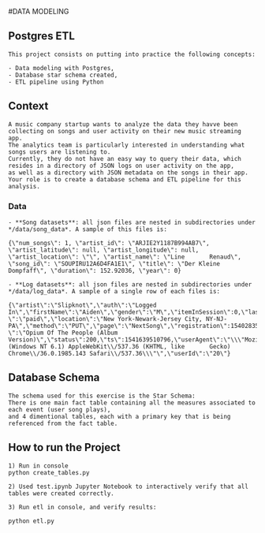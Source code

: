 #DATA MODELING

## Postgres ETL
    This project consists on putting into practice the following concepts:
    
    - Data modeling with Postgres,
    - Database star schema created,
    - ETL pipeline using Python
## Context
   
    A music company startup wants to analyze the data they havve been collecting on songs and user activity on their new music streaming app. 
    The analytics team is particularly interested in understanding what songs users are listening to.
    Currently, they do not have an easy way to query their data, which resides in a directory of JSON logs on user activity on the app, 
    as well as a directory with JSON metadata on the songs in their app.
    Your role is to create a database schema and ETL pipeline for this analysis.
### Data
    - **Song datasets**: all json files are nested in subdirectories under */data/song_data*. A sample of this files is:
    
    {\"num_songs\": 1, \"artist_id\": \"ARJIE2Y1187B994AB7\", \"artist_latitude\": null, \"artist_longitude\": null, \"artist_location\": \"\", \"artist_name\": \"Line       Renaud\", \"song_id\": \"SOUPIRU12A6D4FA1E1\", \"title\": \"Der Kleine Dompfaff\", \"duration\": 152.92036, \"year\": 0}
    
    - **Log datasets**: all json files are nested in subdirectories under */data/log_data*. A sample of a single row of each files is:
    
    {\"artist\":\"Slipknot\",\"auth\":\"Logged In\",\"firstName\":\"Aiden\",\"gender\":\"M\",\"itemInSession\":0,\"lastName\":\"Ramirez\",\"length\":192.57424,\"level       \":\"paid\",\"location\":\"New York-Newark-Jersey City, NY-NJ-PA\",\"method\":\"PUT\",\"page\":\"NextSong\",\"registration\":1540283578796.0,\"sessionId\":19,\"song     \":\"Opium Of The People (Album Version)\",\"status\":200,\"ts\":1541639510796,\"userAgent\":\"\\\"Mozilla\\/5.0 (Windows NT 6.1) AppleWebKit\\/537.36 (KHTML, like       Gecko) Chrome\\/36.0.1985.143 Safari\\/537.36\\\"\",\"userId\":\"20\"}
## Database Schema
    The schema used for this exercise is the Star Schema: 
    There is one main fact table containing all the measures associated to each event (user song plays),
    and 4 dimentional tables, each with a primary key that is being referenced from the fact table.
## How to run the Project
    
    1) Run in console
    python create_tables.py
    
    2) Used test.ipynb Jupyter Notebook to interactively verify that all tables were created correctly.
   
    3) Run etl in console, and verify results:
    
    python etl.py
